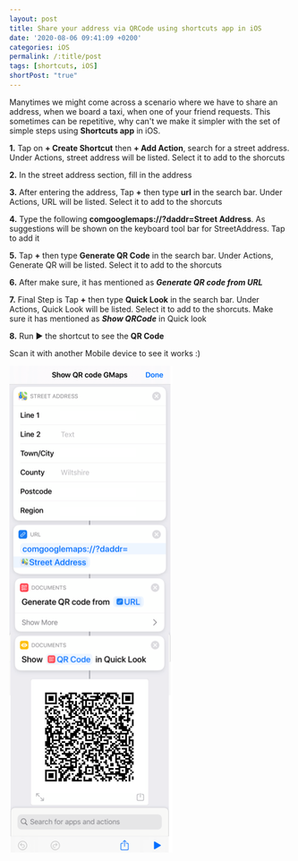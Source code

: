 ```yaml
---
layout: post
title: Share your address via QRCode using shortcuts app in iOS
date: '2020-08-06 09:41:09 +0200'
categories: iOS
permalink: /:title/post
tags: [shortcuts, iOS]
shortPost: "true"
---
```


Manytimes we might come across a scenario where we have to share an address, when we board a taxi, when one of your friend requests. This sometimes can be repetitive, why can't we make it simpler with the set of simple steps using **Shortcuts app** in iOS.

**1.** Tap on **+ Create Shortcut** then **+ Add Action**, search for a street address. Under Actions, street address will be listed. Select it to add to the shorcuts

**2.** In the street address section, fill in the address

**3.** After entering the address, Tap **+** then type **url** in the search bar. Under Actions, URL will be listed. Select it to add to the shorcuts

**4.** Type the following **comgooglemaps://?daddr=Street Address**. As suggestions will be shown on the keyboard tool bar for StreetAddress. Tap to add it

**5.** Tap **+** then type **Generate QR Code** in the search bar. Under Actions, Generate QR will be listed. Select it to add to the shorcuts

**6.** After make sure, it has mentioned as ***Generate QR code from URL***

**7.** Final Step is Tap **+** then type **Quick Look** in the search bar. Under Actions, Quick Look will be listed. Select it to add to the shorcuts. Make sure it has mentioned as ***Show QRCode*** in Quick look

**8.** Run ▶ the shortcut to see the **QR Code**

Scan it with another Mobile device to see it works :)

![OAUTH](/files/images/shortcuts.png)